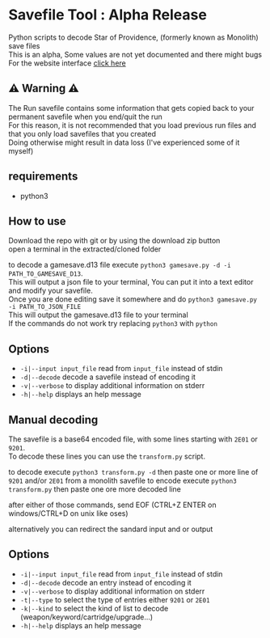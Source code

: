 # Savefile Tool : Alpha Release

Python scripts to decode Star of Providence, (formerly known as Monolith) save files  
This is an alpha, Some values are not yet documented and there might bugs  
For the website interface [click here](https://orioprisco.github.io/STAR/web/)  

## ⚠️ Warning ⚠️

The Run savefile contains some information that gets copied back to your permanent savefile when you end/quit the run  
For this reason, it is not recommended that you load previous run files and that you only load savefiles that you created  
Doing otherwise might result in data loss (I've experienced some of it myself)

## requirements
- python3

## How to use

Download the repo with git or by using the download zip button  
open a terminal in the extracted/cloned folder  

to decode a gamesave.d13 file execute `python3 gamesave.py -d -i PATH_TO_GAMESAVE_D13`.  
This will output a json file to your terminal, You can put it into a text editor and modify your savefile.  
Once you are done editing save it somewhere and do `python3 gamesave.py -i PATH_TO_JSON_FILE`  
This will output the gamesave.d13 file to your terminal  
If the commands do not work try replacing `python3` with `python`

## Options
*	`-i|--input input_file` read from `input_file` instead of stdin  
*	`-d|--decode` decode a savefile instead of encoding it  
*	`-v|--verbose` to display additional information on stderr  
*	`-h|--help` displays an help message

## Manual decoding

The savefile is a base64 encoded file, with some lines starting with `2E01` or `9201`.  
To decode these lines you can use the `transform.py` script.  

to decode execute `python3 transform.py -d` then paste one or more line of `9201` and/or `2E01` from a monolith savefile
to encode execute `python3 transform.py` then paste one ore more decoded line

after either of those commands, send EOF (CTRL+Z ENTER on windows/CTRL+D on unix like oses)  
  
alternatively you can redirect the sandard input and or output  
  
## Options
*	`-i|--input input_file` read from `input_file` instead of stdin  
*	`-d|--decode` decode an entry instead of encoding it  
*	`-v|--verbose` to display additional information on stderr  
*	`-t|--type` to select the type of entries either `9201` or `2E01`  
*	`-k|--kind` to select the kind of list to decode (weapon/keyword/cartridge/upgrade...)  
*	`-h|--help` displays an help message
